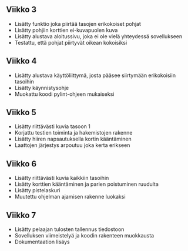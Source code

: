 ## Viikko 3
- Lisätty funktio joka piirtää tasojen erikokoiset pohjat
- Lisätty pohjiin korttien ei-kuvapuolen kuva
- Lisätty alustava aloitussivu, joka ei ole vielä yhteydessä sovellukseen
- Testattu, että pohjat piirtyvät oikean kokoisiksi

## Viikko 4
- Lisätty alustava käyttöliittymä, josta pääsee siirtymään erikokoisiin tasoihin
- Lisätty käynnistysohje
- Muokattu koodi pylint-ohjeen mukaiseksi

## Viikko 5
- Lisätty riittävästi kuvia tasoon 1
- Korjattu testien toiminta ja hakemistojen rakenne
- Lisätty hiiren napsautuksella kortin kääntäminen
- Laattojen järjestys arpoutuu joka kerta erikseen

## Viikko 6
- Lisätty riittävästi kuvia kaikkiin tasoihin
- Lisätty korttien kääntäminen ja parien poistuminen ruudulta
- Lisätty pistelaskuri
- Muutettu ohjelman ajamisen rakenne luokaksi

## Viikko 7
- Lisätty pelaajan tulosten tallennus tiedostoon
- Sovelluksen viimeistelyä ja koodin rakenteen muokkausta
- Dokumentaation lisäys